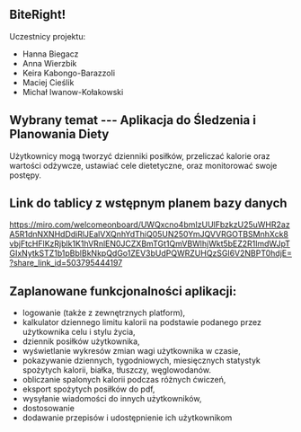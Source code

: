 ## BiteRight!

Uczestnicy projektu:
- Hanna Biegacz
- Anna Wierzbik
- Keira Kabongo-Barazzoli
- Maciej Cieślik
- Michał Iwanow-Kołakowski

## Wybrany temat --- Aplikacja do Śledzenia i Planowania Diety
Użytkownicy mogą tworzyć dzienniki posiłków, przeliczać kalorie oraz wartości odżywcze, ustawiać cele dietetyczne, oraz monitorować swoje postępy.

## Link do tablicy z wstępnym planem bazy danych
https://miro.com/welcomeonboard/UWQxcno4bmIzUUlFbzkzU25uWHR2azA5R1dnNXNHdDdiRlJEalVXQnhYdThiQ05UN250YmJQVVRGOTBSMnhXck8vbjFtcHFlKzRjblk1K1hVRnlEN0JCZXBmTGt1QmVBWlhjWkt5bEZ2R1lmdWJpTGIxNytkSTZ1b1pBblBkNkpQdGo1ZEV3bUdPQWRZUHQzSGl6V2NBPT0hdjE=?share_link_id=503795444197

## Zaplanowane funkcjonalności aplikacji:
- logowanie (także z zewnętrznych platform),
- kalkulator dziennego limitu kalorii na podstawie podanego przez użytkownika celu i stylu życia, 
- dziennik posiłków użytkownika,
- wyświetlanie wykresów zmian wagi użytkownika w czasie, 
- pokazywanie dziennych, tygodniowych, miesięcznych statystyk spożytych kalorii, białka, tłuszczy, węglowodanów.
- obliczanie spalonych kalorii podczas różnych ćwiczeń,
- eksport spożytych posiłków do pdf,
- wysyłanie wiadomości do innych użytkowników, 
- dostosowanie 
- dodawanie przepisów i udostępnienie ich użytkownikom